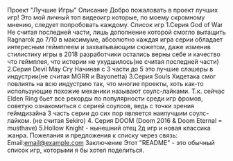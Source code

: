 Проект "Лучшие Игры"
Описание
Добро пожаловать в проект лучших игр! Это мой личный топ видеоигр которые, по моему скромному мнению, следует попробовать каждому.
Список игр
1.Серия God of War
Не считая последней части, лишь дополнение которой смогло вытащить Ragnarok до 7/10 в максимуме, абсолютно каждая игра серии обладает интересным геймплеем и захватывающим сюжетом, даже изменив стилистику игры в 2018 разработчики остались верны себе и качество что геймплея, что истории не ухудшилось(не считая последней части)
2.Серия Devil May Cry
Начиная с 3 части до 5 это лучшие слэшеры в индустрии(не считая MGRR и Bayonetta)
3.Серия Souls
Хидетака смог повлиять на всю индустрию так, что многие проекты, хоть как-то использующие похожие механики называют соулс-лайками. Т.к. сейчас Elden Ring бьет все рекорды по популярности среди игр фромов, советую ознакомиться с серией соулсов, ведь с точки зрения геймдизайна 3 часть серии до сих пор является наилучшим соулс-лайком. (не считая Sekiro)
4. Серия DOOM (Doom 2016 & Doom Eternal = musthave)
5.Hollow Knight - нынешний отец 2д игр и новая классика жанра.
Пожелания и предложения к списку через связь:
Email:email@example.com
Заключение
Этот "README" - это обычный список игр, которыми я бы хотел поделиться.
